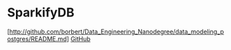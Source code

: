 # SparkifyDB
[http://github.com/borbert/Data_Engineering_Nanodegree/data_modeling_postgres/README.md]
[GitHub](http://github.com)
